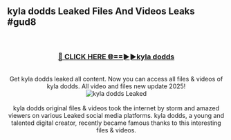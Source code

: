 ## kyla dodds Leaked Files And Videos Leaks #gud8
<br>
<div align="center">
<h3><a href="https://watchclip.my.id/kyla dodds" rel="nofollow">🔴 CLICK HERE 🌐==►►kyla dodds</a></h3>
<br>
Get kyla dodds leaked all content. Now you can access all files & videos of kyla dodds. All video and files new update 2025!
<br>
<a href="https://watchclip.my.id/kyla dodds" rel="nofollow" data-target="animated-image.originalLink"><img src="https://i.ibb.co.com/WyWwxjT/player-gif2.gif" alt="kyla dodds Leaked" style="max-width: 100%; display: inline-block;" data-target="animated-image.originalImage"></a>
<br><br>
kyla dodds original files & videos took the internet by storm and amazed viewers on various Leaked social media platforms. kyla dodds, a young and talented digital creator, recently became famous thanks to this interesting files & videos.
</div>
<br>